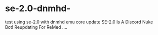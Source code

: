 # se-2.0-dnmhd-
test using se-2.0 with dnmhd emu core 
update
SE-2.0 Is A Discord Nuke Bot!
Reupdating For ReMed
....
